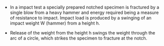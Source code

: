 - In a impact test a specially prepared notched specimen is fractured by a single blow from a heavy hammer and energy required being a measure of resistance to impact. Impact load is produced by a swinging of an impact weight W (hammer) from a height h. 

- Release of the weight from the height h swings the weight through the arc of a circle, which strikes the specimen to fracture at the notch.


